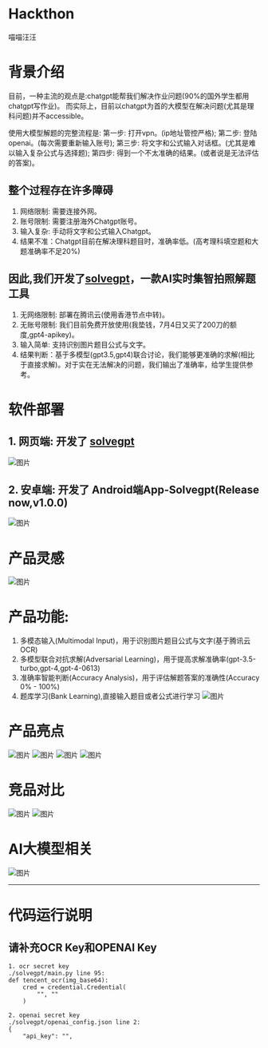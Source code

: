 # Hackthon
喵喵汪汪

# 背景介绍
目前，一种主流的观点是:chatgpt能帮我们解决作业问题(90%的国外学生都用chatgpt写作业)。
而实际上，目前以chatgpt为首的大模型在解决问题(尤其是理科问题)并不accessible。

使用大模型解题的完整流程是:
第一步: 打开vpn。(ip地址管控严格);
第二步: 登陆openai。(每次需要重新输入账号);
第三步: 将文字和公式输入对话框。(尤其是难以输入复杂公式与选择题);
第四步: 得到一个不太准确的结果。(或者说是无法评估的答案)。

## 整个过程存在许多障碍
1. 网络限制: 需要连接外网。
2. 账号限制: 需要注册海外Chatgpt账号。
3. 输入复杂: 手动将文字和公式输入Chatgpt。
4. 结果不准：Chatgpt目前在解决理科题目时，准确率低。(高考理科填空题和大题准确率不足20%)

## 因此,我们开发了[solvegpt](http://118.89.117.111/solvegpt/index.html)，一款AI实时集智拍照解题工具

1. 无网络限制: 部署在腾讯云(使用香港节点中转)。
2. 无账号限制: 我们目前免费开放使用(我垫钱，7月4日又买了200刀的额度,gpt4-apikey)。
3. 输入简单: 支持识别图片题目公式与文字。
4. 结果判断：基于多模型(gpt3.5,gpt4)联合讨论，我们能够更准确的求解(相比于直接求解)。对于实在无法解决的问题，我们输出了准确率，给学生提供参考。

# 软件部署
## 1. 网页端: 开发了 [solvegpt](http://118.89.117.111/solvegpt/index.html)
![图片](https://github.com/hongshen-zhang/Unique-hackday_solvegpt/assets/51727955/000343c5-5662-4b8a-adb0-3fd8c98fde7f)

## 2. 安卓端: 开发了 Android端App-Solvegpt(Release now,v1.0.0)
![图片](https://github.com/hongshen-zhang/Unique-hackday_solvegpt/assets/51727955/93a552f2-0f0d-4d4b-922e-0f38c291bb19)

# 产品灵感
![图片](https://github.com/hongshen-zhang/Unique-hackday_solvegpt/assets/51727955/2ab8be8e-561a-4237-9eb9-55fd11b4e322)

# 产品功能:
1. 多模态输入(Multimodal Input)，用于识别图片题目公式与文字(基于腾讯云OCR)
2. 多模型联合对抗求解(Adversarial Learning)，用于提高求解准确率(gpt-3.5-turbo,gpt-4,gpt-4-0613)
3. 准确率智能判断(Accuracy Analysis)，用于评估解题答案的准确性(Accuracy 0% - 100%)
4. 题库学习(Bank Learning),直接输入题目或者公式进行学习
![图片](https://github.com/hongshen-zhang/Unique-hackday_solvegpt/assets/51727955/5624a10a-fc55-4ae8-ae6b-90fc1d69a6f9)

# 产品亮点
![图片](https://github.com/hongshen-zhang/Unique-hackday_solvegpt/assets/51727955/4ae3cff4-272d-4bcc-b6a9-98a667d89ec1)
![图片](https://github.com/hongshen-zhang/Unique-hackday_solvegpt/assets/51727955/7aff38a8-95d8-42ef-8a6d-453d101fb1c0)
![图片](https://github.com/hongshen-zhang/Unique-hackday_solvegpt/assets/51727955/7777975e-be56-4f78-a2f6-7607d85b3f57)
![图片](https://github.com/hongshen-zhang/Unique-hackday_solvegpt/assets/51727955/5435abf1-5a8f-4285-b4e4-e894bc64de28)

# 竞品对比
![图片](https://github.com/hongshen-zhang/Unique-hackday_solvegpt/assets/51727955/2d5a7d85-754c-4e55-a99b-d6943679fc0f)
![图片](https://github.com/hongshen-zhang/Unique-hackday_solvegpt/assets/51727955/68d1a4ba-1134-4d50-9a6a-a30f58439b3d)

# AI大模型相关
![图片](https://github.com/hongshen-zhang/Unique-hackday_solvegpt/assets/51727955/763ffa24-f66e-4df1-bf16-209bc454ae1b)

---

# 代码运行说明
## 请补充OCR Key和OPENAI Key

```
1. ocr secret key
./solvegpt/main.py line 95:
def tencent_ocr(img_base64):
    cred = credential.Credential(
        "", ""
    )
 
2. openai secret key
./solvegpt/openai_config.json line 2:
{
    "api_key": "",
